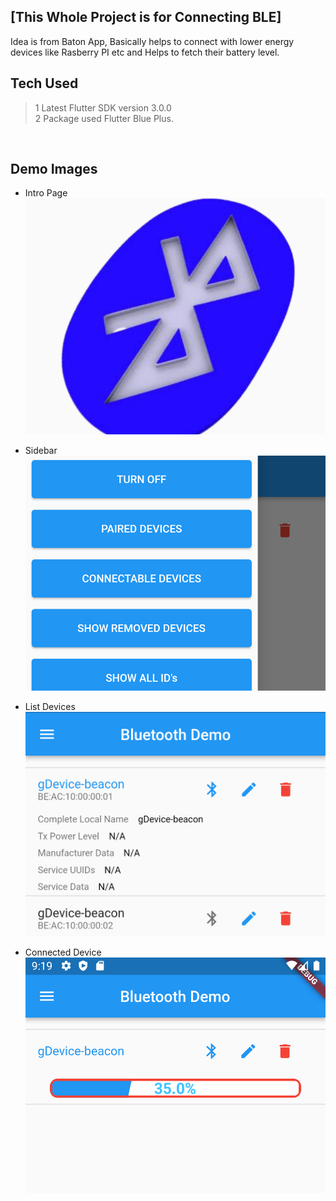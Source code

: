 ## [This Whole Project is for Connecting BLE]

Idea is from Baton App, Basically helps to connect with lower energy devices like Rasberry PI etc and Helps to fetch their battery level.

## Tech Used
> 1 Latest Flutter SDK version 3.0.0 <br>
> 2 Package used Flutter Blue Plus.
<br>

## Demo Images 

* Intro Page <br>
![](images/intro.png)

* Sidebar
![](images/sidebar.png)

* List Devices
![](images/devices.png)

* Connected Device
![](images/home.png)


